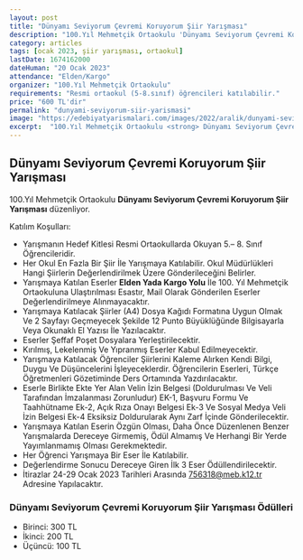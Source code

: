 ```yaml
---
layout: post
title: "Dünyamı Seviyorum Çevremi Koruyorum Şiir Yarışması"
description: "100.Yıl Mehmetçik Ortaokulu 'Dünyamı Seviyorum Çevremi Koruyorum Şiir Yarışması' düzenliyor."
category: articles
tags: [ocak 2023, şiir yarışması, ortaokul]
lastDate: 1674162000
dateHuman: "20 Ocak 2023"
attendance: "Elden/Kargo"
organizer: "100.Yıl Mehmetçik Ortaokulu"
requirements: "Resmi ortaokul (5-8.sınıf) öğrencileri katılabilir."
price: "600 TL'dir"
permalink: "dunyami-seviyorum-siir-yarismasi"
image: "https://edebiyatyarismalari.com/images/2022/aralik/dunyami-seviyorum-siir-yarismasi.jpg"
excerpt:  "100.Yıl Mehmetçik Ortaokulu <strong> Dünyamı Seviyorum Çevremi Koruyorum Şiir Yarışması </strong> düzenliyor."
---
```


## Dünyamı Seviyorum Çevremi Koruyorum Şiir Yarışması
100.Yıl Mehmetçik Ortaokulu **Dünyamı Seviyorum Çevremi Koruyorum Şiir Yarışması** düzenliyor.  

Katılım Koşulları:
- Yarışmanın Hedef Kitlesi Resmi Ortaokullarda Okuyan 5.– 8. Sınıf Öğrencileridir.
- Her Okul En Fazla Bir Şiir İle Yarışmaya Katılabilir. Okul Müdürlükleri Hangi Şiirlerin Değerlendirilmek Üzere Gönderileceğini Belirler.
- Yarışmaya Katılan Eserler **Elden Yada Kargo Yolu** İle 100. Yıl Mehmetçik Ortaokuluna Ulaştırılması Esastır, Mail Olarak Gönderilen Eserler Değerlendirilmeye Alınmayacaktır.
- Yarışmaya Katılacak Şiirler (A4) Dosya Kağıdı Formatına Uygun Olmak Ve 2 Sayfayı Geçmeyecek Şekilde 12 Punto Büyüklüğünde Bilgisayarla Veya Okunaklı El Yazısı İle Yazılacaktır.
- Eserler Şeffaf Poşet Dosyalara Yerleştirilecektir.
- Kırılmış, Lekelenmiş Ve Yıpranmış Eserler Kabul Edilmeyecektir.
- Yarışmaya Katılacak Öğrenciler Şiirlerini Kaleme Alırken Kendi Bilgi, Duygu Ve Düşüncelerini İşleyeceklerdir. Öğrencilerin Eserleri, Türkçe Öğretmenleri Gözetiminde Ders Ortamında Yazdırılacaktır.
- Eserle Birlikte Ekte Yer Alan Velin İzin Belgesi (Doldurulması Ve Veli Tarafından İmzalanması Zorunludur) EK-1, Başvuru Formu Ve Taahhütname Ek-2, Açık Rıza Onayı Belgesi Ek-3 Ve Sosyal Medya Veli İzin Belgesi Ek-4 Eksiksiz Doldurularak Aynı Zarf İçinde Gönderilecektir.
- Yarışmaya Katılan Eserin Özgün Olması, Daha Önce Düzenlenen Benzer Yarışmalarda Dereceye Girmemiş, Ödül Almamış Ve Herhangi Bir Yerde Yayımlanmamış Olması Gerekmektedir.
- Her Öğrenci Yarışmaya Bir Eser İle Katılabilir.
- Değerlendirme Sonucu Dereceye Giren İlk 3 Eser Ödüllendirilecektir.
- İtirazlar 24-29 Ocak 2023 Tarihleri Arasında 756318@meb.k12.tr Adresine Yapılacaktır.


### Dünyamı Seviyorum Çevremi Koruyorum Şiir Yarışması Ödülleri
- Birinci: 300 TL
- İkinci: 200 TL
- Üçüncü: 100 TL